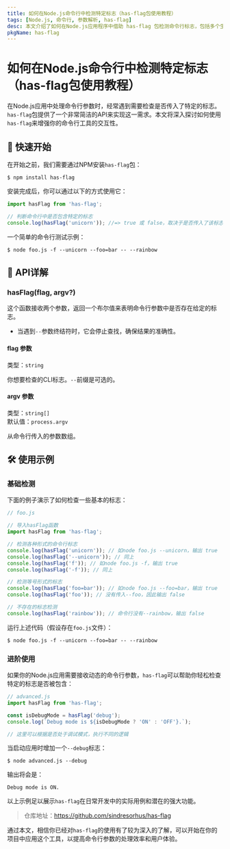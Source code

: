 ```yaml
---
title: 如何在Node.js命令行中检测特定标志（has-flag包使用教程）
tags: [Node.js, 命令行, 参数解析, has-flag]
desc: 本文介绍了如何在Node.js应用程序中借助 has-flag 包检测命令行标志，包括多个生动的代码示例和实用的使用场景。
pkgName: has-flag
---
```


# 如何在Node.js命令行中检测特定标志（has-flag包使用教程）

在Node.js应用中处理命令行参数时，经常遇到需要检查是否传入了特定的标志。`has-flag`包提供了一个非常简洁的API来实现这一需求。本文将深入探讨如何使用`has-flag`来增强你的命令行工具的交互性。

## 🏁 快速开始

在开始之前，我们需要通过NPM安装`has-flag`包：

```shell
$ npm install has-flag
```

安装完成后，你可以通过以下的方式使用它：

```javascript
import hasFlag from 'has-flag';

// 判断命令行中是否包含特定的标志
console.log(hasFlag('unicorn')); //=> true 或 false，取决于是否传入了该标志
```

一个简单的命令行测试示例：

```shell
$ node foo.js -f --unicorn --foo=bar -- --rainbow
```

## 🚩 API详解

### hasFlag(flag, argv?)

这个函数接收两个参数，返回一个布尔值来表明命令行参数中是否存在给定的标志。

- 当遇到`--`参数终结符时，它会停止查找，确保结果的准确性。

#### flag 参数

类型：`string`

你想要检查的CLI标志。`--`前缀是可选的。

#### argv 参数

类型：`string[]`  
默认值：`process.argv`

从命令行传入的参数数组。

## 🛠️ 使用示例

### 基础检测

下面的例子演示了如何检查一些基本的标志：

```javascript
// foo.js

// 导入hasFlag函数
import hasFlag from 'has-flag';

// 检测各种形式的命令行标志
console.log(hasFlag('unicorn')); // 如node foo.js --unicorn，输出 true
console.log(hasFlag('--unicorn')); // 同上
console.log(hasFlag('f')); // 如node foo.js -f，输出 true
console.log(hasFlag('-f')); // 同上

// 检测等号形式的标志
console.log(hasFlag('foo=bar')); // 如node foo.js --foo=bar，输出 true
console.log(hasFlag('foo')); // 没有传入--foo，因此输出 false

// 不存在的标志检测
console.log(hasFlag('rainbow')); // 命令行没有--rainbow，输出 false
```

运行上述代码（假设存在`foo.js`文件）：

```shell
$ node foo.js -f --unicorn --foo=bar -- --rainbow
```

### 进阶使用

如果你的Node.js应用需要接收动态的命令行参数，`has-flag`可以帮助你轻松检查特定的标志是否被包含：

```javascript
// advanced.js
import hasFlag from 'has-flag';

const isDebugMode = hasFlag('debug');
console.log(`Debug mode is ${isDebugMode ? 'ON' : 'OFF'}.`);

// 这里可以根据是否处于调试模式，执行不同的逻辑
```

当启动应用时增加一个`--debug`标志：

```shell
$ node advanced.js --debug
```

输出将会是：

```
Debug mode is ON.
```

以上示例足以展示`has-flag`在日常开发中的实际用例和潜在的强大功能。

> 仓库地址：https://github.com/sindresorhus/has-flag

通过本文，相信你已经对`has-flag`的使用有了较为深入的了解，可以开始在你的项目中应用这个工具，以提高命令行参数的处理效率和用户体验。